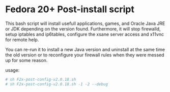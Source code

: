 # Fedora 20+ Post-install script

This bash script will install usefull applications, games, and Oracle Java JRE or JDK depending on the version found.
Furthermore, it will stop firewalld, setup iptables and ip6tables, configure the xsane server access and x11vnc for remote help.

You can re-run it to install a new Java version and uninstall at the same time the old version or to reconfigure your firewall rules when they were messed up for some reason.

usage:
  ```bash
  # sh F2x-post-config-v2.0.18.sh
  # sh F2x-post-config-v2.0.18.sh -1 -2 --debug
  ```
  
  
